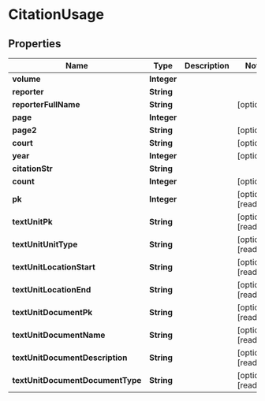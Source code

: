 

# CitationUsage


## Properties

| Name | Type | Description | Notes |
|------------ | ------------- | ------------- | -------------|
|**volume** | **Integer** |  |  |
|**reporter** | **String** |  |  |
|**reporterFullName** | **String** |  |  [optional] |
|**page** | **Integer** |  |  |
|**page2** | **String** |  |  [optional] |
|**court** | **String** |  |  [optional] |
|**year** | **Integer** |  |  [optional] |
|**citationStr** | **String** |  |  |
|**count** | **Integer** |  |  [optional] |
|**pk** | **Integer** |  |  [optional] [readonly] |
|**textUnitPk** | **String** |  |  [optional] [readonly] |
|**textUnitUnitType** | **String** |  |  [optional] [readonly] |
|**textUnitLocationStart** | **String** |  |  [optional] [readonly] |
|**textUnitLocationEnd** | **String** |  |  [optional] [readonly] |
|**textUnitDocumentPk** | **String** |  |  [optional] [readonly] |
|**textUnitDocumentName** | **String** |  |  [optional] [readonly] |
|**textUnitDocumentDescription** | **String** |  |  [optional] [readonly] |
|**textUnitDocumentDocumentType** | **String** |  |  [optional] [readonly] |



